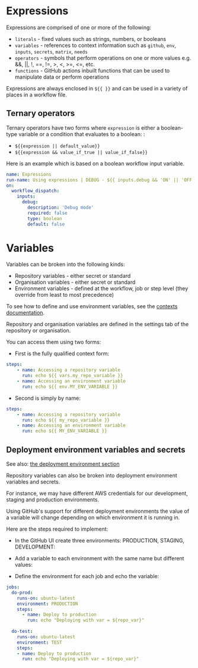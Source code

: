 # Expressions 

Expressions are comprised of one or more of the following:

- `literals` - fixed values such as strings, numbers, or booleans
- `variables` - references to context information such as `github`, `env`, `inputs`, `secrets`, `matrix`, `needs`
- `operators` - symbols that perform operations on one or more values e.g. &&, ||, !, ==, !=, >, <, >=, <=, etc.
- `functions` - GitHub actions inbuilt functions that can be used to manipulate data or perform operations

Expressions are always enclosed in `${{ }}` and can be used in a variety of places in a workflow file.

## Ternary operators

Ternary operators have two forms where `expression` is either a boolean-type variable or a condition that evaluates to a boolean:   :

- `${{expression || default_value}}`
- `${{expression && value_if_true || value_if_false}}`

Here is an example which is based on a boolean workflow input variable.

```yaml
name: Expressions
run-name: Using expressions | DEBUG - ${{ inputs.debug && 'ON' || 'OFF' }}
on:
  workflow_dispatch:
    inputs:
      debug:
        description: 'Debug mode'
        required: false
        type: boolean
        default: false
```

# Variables

Variables can be broken into the following kinds:

- Repository variables - either secret or standard
- Organisation variables - either secret or standard
- Environment variables - defined at the workflow, job or step level (they override from least to most precedence)

To see how to define and use environment variables, see the [contexts documentation](../6-contexts/contexts.md#environment-variables).

Repository and organisation variables are defined in the settings tab of the repository or organisation.

You can access them using two forms:

- First is the fully qualified context form:

```yaml
steps:
    - name: Accessing a repository variable
      run: echo ${{ vars.my_repo_variable }}
    - name: Accessing an environment variable
      run: echo ${{ env.MY_ENV_VARIABLE }}
```

- Second is simply by name:

```yaml
steps:
    - name: Accessing a repository variable
      run: echo ${{ my_repo_variable }}
    - name: Accessing an environment variable
      run: echo ${{ MY_ENV_VARIABLE }}
```

## Deployment environment variables and secrets

See also: [the deployment environment section](../11-deployment-environments/deployment-environments.md)

Repository variables can also be broken into deployment environment variables and secrets.

For instance, we may have different AWS credentials for our development, staging and production environments.

Using GitHub's support for different deployment environments the value of a variable will change depending on which environment it is running in.

Here are the steps required to implement:

- In the GitHub UI create three environments: PRODUCTION, STAGING, DEVELOPMENT:

- Add a variable to each environment with the same name but different values:

- Define the environment for each job and echo the variable:


```yaml
jobs:
  do-prod:
    runs-on: ubuntu-latest
    environment: PRODUCTION
    steps:
      - name: Deploy to production
        run: echo "Deploying with var = ${repo_var}"
        
  do-test:
    runs-on: ubuntu-latest
    environment: TEST
    steps:
    - name: Deploy to production
      run: echo "Deploying with var = ${repo_var}"
```